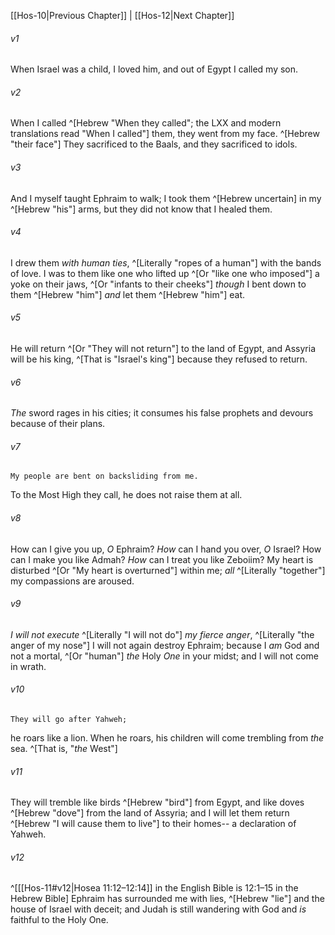 ﻿---
aliases:
  - Hosea 11
---

[[Hos-10|Previous Chapter]] | [[Hos-12|Next Chapter]]

###### v1
When Israel was a child, I loved him,
and out of Egypt I called my son.

###### v2
When I called ^[Hebrew "When they called"; the LXX and modern translations read "When I called"] them, they went from my face. ^[Hebrew "their face"]
They sacrificed to the Baals, and they sacrificed to idols.

###### v3
And I myself taught Ephraim to walk;
I took them ^[Hebrew uncertain] in my ^[Hebrew "his"] arms,
but they did not know that I healed them.

###### v4
I drew them _with human ties_, ^[Literally "ropes of a human"]
with the bands of love.
I was to them like one who lifted up ^[Or "like one who imposed"] a yoke on their jaws, ^[Or "infants to their cheeks"]
_though_ I bent down to them ^[Hebrew "him"] _and_ let them ^[Hebrew "him"] eat.

###### v5
He will return ^[Or "They will not return"] to the land of Egypt,
and Assyria will be his king, ^[That is "Israel's king"]
because they refused to return.

###### v6
_The_ sword rages in his cities;
it consumes his false prophets
and devours because of their plans.

###### v7
    My people are bent on backsliding from me.
To the Most High they call,
he does not raise them at all.

###### v8
How can I give you up, _O_ Ephraim?
_How_ can I hand you over, _O_ Israel?
How can I make you like Admah?
_How_ can I treat you like Zeboiim?
My heart is disturbed ^[Or "My heart is overturned"] within me;
_all_ ^[Literally "together"] my compassions are aroused.

###### v9
_I will not execute_ ^[Literally "I will not do"] _my fierce anger_, ^[Literally "the anger of my nose"]
I will not again destroy Ephraim;
because I _am_ God
and not a mortal, ^[Or "human"]
_the_ Holy _One_ in your midst;
and I will not come in wrath.

###### v10
    They will go after Yahweh;
he roars like a lion.
When he roars,
his children will come trembling
from _the_ sea. ^[That is, "_the_ West"]

###### v11
They will tremble like birds ^[Hebrew "bird"] from Egypt,
and like doves ^[Hebrew "dove"] from the land of Assyria;
and I will let them return ^[Hebrew "I will cause them to live"] to their homes--
a declaration of Yahweh.

###### v12
 ^[[[Hos-11#v12|Hosea 11:12–12:14]] in the English Bible is 12:1–15 in the Hebrew Bible] Ephraim has surrounded me with lies, ^[Hebrew "lie"]
and the house of Israel with deceit;
and Judah is still wandering with God
and _is_ faithful to the Holy One.